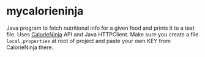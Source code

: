 # mycalorieninja
Java program to fetch nutritional info for a given food and prints it to a text file. Uses [CalorieNinja](https://calorieninjas.com/) API and Java HTTPClient.
Make sure you create a file `local.properties` at root of project and paste your own KEY from CalorieNinja there.
